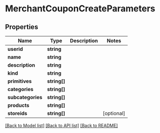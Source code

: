 # MerchantCouponCreateParameters

## Properties
Name | Type | Description | Notes
------------ | ------------- | ------------- | -------------
**userid** | **string** |  | 
**name** | **string** |  | 
**description** | **string** |  | 
**kind** | **string** |  | 
**primitives** | **string[]** |  | 
**categories** | **string[]** |  | 
**subcategories** | **string[]** |  | 
**products** | **string[]** |  | 
**storeids** | **string[]** |  | [optional] 

[[Back to Model list]](../README.md#documentation-for-models) [[Back to API list]](../README.md#documentation-for-api-endpoints) [[Back to README]](../README.md)


